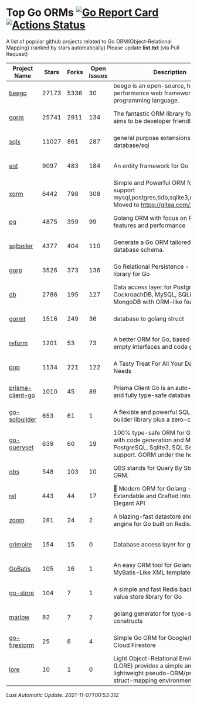 # Top Go ORMs [![Go Report Card](https://goreportcard.com/badge/github.com/d-tsuji/awesome-go-orms)](https://goreportcard.com/report/github.com/d-tsuji/awesome-go-orms) [![Actions Status](https://github.com/d-tsuji/awesome-go-orms/workflows/CI/badge.svg)](https://github.com/d-tsuji/awesome-go-orms/actions)
A list of popular github projects related to Go ORM(Object-Relational Mapping) (ranked by stars automatically)
Please update **list.txt** (via Pull Request)

| Project Name | Stars | Forks | Open Issues | Description | Last Update |
| ------------ | ----- | ----- | ----------- | ----------- | ----------- |
| [beego](https://github.com/beego/beego) | 27173 | 5336 | 30 | beego is an open-source, high-performance web framework for the Go programming language. | 2021-11-06 13:23:55 |
| [gorm](https://github.com/go-gorm/gorm) | 25741 | 2911 | 134 | The fantastic ORM library for Golang, aims to be developer friendly | 2021-11-06 18:24:56 |
| [sqlx](https://github.com/jmoiron/sqlx) | 11027 | 861 | 287 | general purpose extensions to golang's database/sql | 2021-11-06 16:43:57 |
| [ent](https://github.com/ent/ent) | 9097 | 483 | 184 | An entity framework for Go | 2021-11-06 20:31:12 |
| [xorm](https://github.com/go-xorm/xorm) | 6442 | 798 | 308 | Simple and Powerful ORM for Go, support mysql,postgres,tidb,sqlite3,mssql,oracle, Moved to https://gitea.com/xorm/xorm | 2021-11-05 01:58:01 |
| [pg](https://github.com/go-pg/pg) | 4875 | 359 | 99 | Golang ORM with focus on PostgreSQL features and performance | 2021-11-06 20:32:02 |
| [sqlboiler](https://github.com/volatiletech/sqlboiler) | 4377 | 404 | 110 | Generate a Go ORM tailored to your database schema. | 2021-11-06 04:35:55 |
| [gorp](https://github.com/go-gorp/gorp) | 3526 | 373 | 136 | Go Relational Persistence - an ORM-ish library for Go | 2021-11-03 13:10:12 |
| [db](https://github.com/upper/db) | 2786 | 195 | 127 | Data access layer for PostgreSQL, CockroachDB, MySQL, SQLite and MongoDB with ORM-like features. | 2021-11-06 09:37:40 |
| [gormt](https://github.com/xxjwxc/gormt) | 1516 | 249 | 36 | database to golang struct | 2021-11-06 16:13:43 |
| [reform](https://github.com/go-reform/reform) | 1201 | 53 | 73 | A better ORM for Go, based on non-empty interfaces and code generation. | 2021-11-06 07:57:23 |
| [pop](https://github.com/gobuffalo/pop) | 1134 | 221 | 122 | A Tasty Treat For All Your Database Needs | 2021-11-04 06:30:44 |
| [prisma-client-go](https://github.com/prisma/prisma-client-go) | 1010 | 45 | 89 | Prisma Client Go is an auto-generated and fully type-safe database client | 2021-11-06 12:37:36 |
| [go-sqlbuilder](https://github.com/huandu/go-sqlbuilder) | 653 | 61 | 1 | A flexible and powerful SQL string builder library plus a zero-config ORM. | 2021-11-04 00:53:17 |
| [go-queryset](https://github.com/jirfag/go-queryset) | 639 | 60 | 19 | 100% type-safe ORM for Go (Golang) with code generation and MySQL, PostgreSQL, Sqlite3, SQL Server support. GORM under the hood. | 2021-11-04 06:20:54 |
| [qbs](https://github.com/coocood/qbs) | 548 | 103 | 10 | QBS stands for Query By Struct. A Go ORM. | 2021-09-18 08:26:02 |
| [rel](https://github.com/go-rel/rel) | 443 | 44 | 17 | :gem: Modern ORM for Golang - Testable, Extendable and Crafted Into a Clean and Elegant API | 2021-11-05 16:56:30 |
| [zoom](https://github.com/albrow/zoom) | 281 | 24 | 2 | A blazing-fast datastore and querying engine for Go built on Redis. | 2021-11-05 11:17:09 |
| [grimoire](https://github.com/Fs02/grimoire) | 154 | 15 | 0 | Database access layer for golang | 2021-10-28 09:30:28 |
| [GoBatis](https://github.com/runner-mei/GoBatis) | 105 | 16 | 1 | An easy ORM tool for Golang, support MyBatis-Like XML template SQL | 2021-11-05 13:17:31 |
| [go-store](https://github.com/gosuri/go-store) | 104 | 7 | 1 | A simple and fast Redis backed key-value store library for Go | 2021-11-03 13:12:30 |
| [marlow](https://github.com/dadleyy/marlow) | 82 | 7 | 2 | golang generator for type-safe sql api constructs | 2021-09-29 00:13:39 |
| [go-firestorm](https://github.com/jschoedt/go-firestorm) | 25 | 6 | 4 | Simple Go ORM for Google/Firebase Cloud Firestore | 2021-10-20 08:44:39 |
| [lore](https://github.com/abrahambotros/lore) | 10 | 1 | 0 | Light Object-Relational Environment (LORE) provides a simple and lightweight pseudo-ORM/pseudo-struct-mapping environment for Go | 2021-10-12 08:51:16 |

*Last Automatic Update: 2021-11-07T00:53:31Z*
